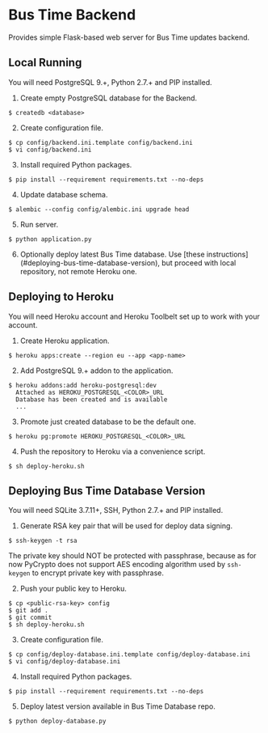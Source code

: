 # Bus Time Backend

Provides simple Flask-based web server for Bus Time updates backend.

## Local Running

You will need PostgreSQL 9.+, Python 2.7.+ and PIP installed.

1. Create empty PostgreSQL database for the Backend.

  ```
  $ createdb <database>
  ```

2. Create configuration file.

  ```
  $ cp config/backend.ini.template config/backend.ini
  $ vi config/backend.ini
  ```

3. Install required Python packages.

  ```
  $ pip install --requirement requirements.txt --no-deps
  ```

4. Update database schema.

  ```
  $ alembic --config config/alembic.ini upgrade head
  ```

5. Run server.
  ```
  $ python application.py
  ```

6. Optionally deploy latest Bus Time database. Use [these instructions]
(#deploying-bus-time-database-version), but proceed with local repository,
not remote Heroku one.

## Deploying to Heroku

You will need Heroku account and Heroku Toolbelt set up to work with your account.

1. Create Heroku application.

  ```
  $ heroku apps:create --region eu --app <app-name>
  ```

2. Add PostgreSQL 9.+ addon to the application.

  ```
  $ heroku addons:add heroku-postgresql:dev
    Attached as HEROKU_POSTGRESQL_<COLOR>_URL
    Database has been created and is available
    ...
  ```

3. Promote just created database to be the default one.

  ```
  $ heroku pg:promote HEROKU_POSTGRESQL_<COLOR>_URL
  ```

4. Push the repository to Heroku via a convenience script.

  ```
  $ sh deploy-heroku.sh
  ```

## Deploying Bus Time Database Version

You will need SQLite 3.7.11+, SSH, Python 2.7.+ and PIP installed.

1. Generate RSA key pair that will be used for deploy data signing.

  ```
  $ ssh-keygen -t rsa
  ```

  The private key should NOT be protected with passphrase, because as for now PyCrypto does not
  support AES encoding algorithm used by `ssh-keygen` to encrypt private key with passphrase.

2. Push your public key to Heroku.

  ```
  $ cp <public-rsa-key> config
  $ git add .
  $ git commit
  $ sh deploy-heroku.sh
  ```

3. Create configuration file.
  ```
  $ cp config/deploy-database.ini.template config/deploy-database.ini
  $ vi config/deploy-database.ini
  ```

4. Install required Python packages.

  ```
  $ pip install --requirement requirements.txt --no-deps
  ```

5. Deploy latest version available in Bus Time Database repo.

  ```
  $ python deploy-database.py
  ```
